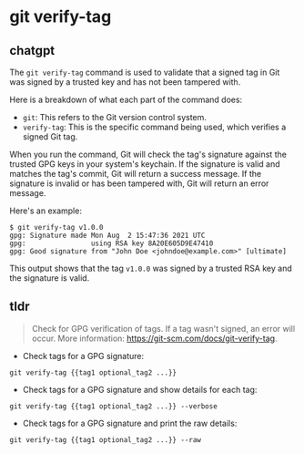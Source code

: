 # git verify-tag 
## chatgpt 
The `git verify-tag` command is used to validate that a signed tag in Git was signed by a trusted key and has not been tampered with. 

Here is a breakdown of what each part of the command does: 

- `git`: This refers to the Git version control system.
- `verify-tag`: This is the specific command being used, which verifies a signed Git tag. 

When you run the command, Git will check the tag's signature against the trusted GPG keys in your system's keychain. If the signature is valid and matches the tag's commit, Git will return a success message. If the signature is invalid or has been tampered with, Git will return an error message. 

Here's an example: 

```
$ git verify-tag v1.0.0
gpg: Signature made Mon Aug  2 15:47:36 2021 UTC
gpg:                using RSA key 8A20E605D9E47410
gpg: Good signature from "John Doe <johndoe@example.com>" [ultimate]
```

This output shows that the tag `v1.0.0` was signed by a trusted RSA key and the signature is valid. 

## tldr 
 
> Check for GPG verification of tags.
> If a tag wasn't signed, an error will occur.
> More information: <https://git-scm.com/docs/git-verify-tag>.

- Check tags for a GPG signature:

`git verify-tag {{tag1 optional_tag2 ...}}`

- Check tags for a GPG signature and show details for each tag:

`git verify-tag {{tag1 optional_tag2 ...}} --verbose`

- Check tags for a GPG signature and print the raw details:

`git verify-tag {{tag1 optional_tag2 ...}} --raw`
